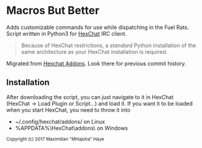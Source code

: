 # Macros But Better
Adds customizable commands for use while dispatching in the Fuel Rats.
Script written in Python3 for [HexChat](https://hexchat.github.io/) IRC client.
>Because of HexChat restrictions, a <i>standard</i> Python installation of the same architecture as your HexChat installation is required.

Migrated from [Hexchat Addons](https://github.com/MHajoha/hexchat-addons). Look there for previous commit history.

## Installation
After downloading the script, you can just navigate to it in HexChat (HexChat -> Load Plugin or Script...) and load it.
If you want it to be loaded when you start HexChat, you need to throw it into
* ~/.config/hexchat/addons/ on Linux
* %APPDATA%\HexChat\addons\ on Windows

<sub> Copyright (c) 2017 Maximilian "MHajoha" Haye </sub>

